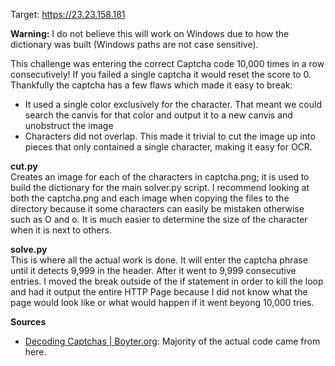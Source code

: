 Target: https://23.23.158.181

<b>Warning:</b> I do not believe this will work on Windows due to how the dictionary was built (Windows paths are not case sensitive).

This challenge was entering the correct Captcha code 10,000 times in a row consecutively!  If you failed a single captcha it would reset the score to 0.  Thankfully the captcha has a few flaws which made it easy to break:
<ul>
  <li>It used a single color exclusively for the character.  That meant we could search the canvis for that color and output it to a new canvis and unobstruct the image</li>
  <li>Characters did not overlap.  This made it trivial to cut the image up into pieces that only contained a single character, making it easy for OCR.</li>
</ul>

<strong>cut.py</strong> <br />
Creates an image for each of the characters in captcha.png; it is used to build the dictionary for the main solver.py script.  I recommend looking at both the captcha.png and each image when copying the files to the directory because it some characters can easily be mistaken otherwise such as O and o.  It is much easier to determine the size of the character when it is next to others.  

<strong>solve.py</strong><br />
This is where all the actual work is done.  It will enter the captcha phrase until it detects 9,999 in the header.  After it went to 9,999 consecutive entries.  I moved the break outside of the if statement in order to kill the loop and had it output the entire HTTP Page because I did not know what the page would look like or what would happen if it went beyong 10,000 tries.

<strong>Sources</strong><br />
<ul>
  <li><a href="http://www.boyter.org/decoding-captchas/">Decoding Captchas | Boyter.org</a>: Majority of the actual code came from here.</li>
</ul>
